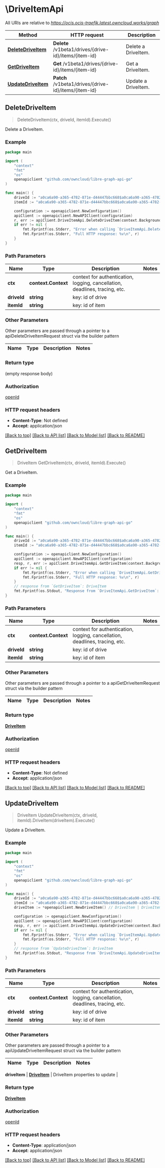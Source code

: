 # \DriveItemApi

All URIs are relative to *https://ocis.ocis-traefik.latest.owncloud.works/graph*

Method | HTTP request | Description
------------- | ------------- | -------------
[**DeleteDriveItem**](DriveItemApi.md#DeleteDriveItem) | **Delete** /v1beta1/drives/{drive-id}/items/{item-id} | Delete a DriveItem.
[**GetDriveItem**](DriveItemApi.md#GetDriveItem) | **Get** /v1beta1/drives/{drive-id}/items/{item-id} | Get a DriveItem.
[**UpdateDriveItem**](DriveItemApi.md#UpdateDriveItem) | **Patch** /v1beta1/drives/{drive-id}/items/{item-id} | Update a DriveItem.



## DeleteDriveItem

> DeleteDriveItem(ctx, driveId, itemId).Execute()

Delete a DriveItem.



### Example

```go
package main

import (
	"context"
	"fmt"
	"os"
	openapiclient "github.com/owncloud/libre-graph-api-go"
)

func main() {
	driveId := "a0ca6a90-a365-4782-871e-d44447bbc668$a0ca6a90-a365-4782-871e-d44447bbc668" // string | key: id of drive
	itemId := "a0ca6a90-a365-4782-871e-d44447bbc668$a0ca6a90-a365-4782-871e-d44447bbc668!share-id" // string | key: id of item

	configuration := openapiclient.NewConfiguration()
	apiClient := openapiclient.NewAPIClient(configuration)
	r, err := apiClient.DriveItemApi.DeleteDriveItem(context.Background(), driveId, itemId).Execute()
	if err != nil {
		fmt.Fprintf(os.Stderr, "Error when calling `DriveItemApi.DeleteDriveItem``: %v\n", err)
		fmt.Fprintf(os.Stderr, "Full HTTP response: %v\n", r)
	}
}
```

### Path Parameters


Name | Type | Description  | Notes
------------- | ------------- | ------------- | -------------
**ctx** | **context.Context** | context for authentication, logging, cancellation, deadlines, tracing, etc.
**driveId** | **string** | key: id of drive | 
**itemId** | **string** | key: id of item | 

### Other Parameters

Other parameters are passed through a pointer to a apiDeleteDriveItemRequest struct via the builder pattern


Name | Type | Description  | Notes
------------- | ------------- | ------------- | -------------



### Return type

 (empty response body)

### Authorization

[openId](../README.md#openId)

### HTTP request headers

- **Content-Type**: Not defined
- **Accept**: application/json

[[Back to top]](#) [[Back to API list]](../README.md#documentation-for-api-endpoints)
[[Back to Model list]](../README.md#documentation-for-models)
[[Back to README]](../README.md)


## GetDriveItem

> DriveItem GetDriveItem(ctx, driveId, itemId).Execute()

Get a DriveItem.



### Example

```go
package main

import (
	"context"
	"fmt"
	"os"
	openapiclient "github.com/owncloud/libre-graph-api-go"
)

func main() {
	driveId := "a0ca6a90-a365-4782-871e-d44447bbc668$a0ca6a90-a365-4782-871e-d44447bbc668" // string | key: id of drive
	itemId := "a0ca6a90-a365-4782-871e-d44447bbc668$a0ca6a90-a365-4782-871e-d44447bbc668!share-id" // string | key: id of item

	configuration := openapiclient.NewConfiguration()
	apiClient := openapiclient.NewAPIClient(configuration)
	resp, r, err := apiClient.DriveItemApi.GetDriveItem(context.Background(), driveId, itemId).Execute()
	if err != nil {
		fmt.Fprintf(os.Stderr, "Error when calling `DriveItemApi.GetDriveItem``: %v\n", err)
		fmt.Fprintf(os.Stderr, "Full HTTP response: %v\n", r)
	}
	// response from `GetDriveItem`: DriveItem
	fmt.Fprintf(os.Stdout, "Response from `DriveItemApi.GetDriveItem`: %v\n", resp)
}
```

### Path Parameters


Name | Type | Description  | Notes
------------- | ------------- | ------------- | -------------
**ctx** | **context.Context** | context for authentication, logging, cancellation, deadlines, tracing, etc.
**driveId** | **string** | key: id of drive | 
**itemId** | **string** | key: id of item | 

### Other Parameters

Other parameters are passed through a pointer to a apiGetDriveItemRequest struct via the builder pattern


Name | Type | Description  | Notes
------------- | ------------- | ------------- | -------------



### Return type

[**DriveItem**](DriveItem.md)

### Authorization

[openId](../README.md#openId)

### HTTP request headers

- **Content-Type**: Not defined
- **Accept**: application/json

[[Back to top]](#) [[Back to API list]](../README.md#documentation-for-api-endpoints)
[[Back to Model list]](../README.md#documentation-for-models)
[[Back to README]](../README.md)


## UpdateDriveItem

> DriveItem UpdateDriveItem(ctx, driveId, itemId).DriveItem(driveItem).Execute()

Update a DriveItem.



### Example

```go
package main

import (
	"context"
	"fmt"
	"os"
	openapiclient "github.com/owncloud/libre-graph-api-go"
)

func main() {
	driveId := "a0ca6a90-a365-4782-871e-d44447bbc668$a0ca6a90-a365-4782-871e-d44447bbc668" // string | key: id of drive
	itemId := "a0ca6a90-a365-4782-871e-d44447bbc668$a0ca6a90-a365-4782-871e-d44447bbc668!share-id" // string | key: id of item
	driveItem := *openapiclient.NewDriveItem() // DriveItem | DriveItem properties to update

	configuration := openapiclient.NewConfiguration()
	apiClient := openapiclient.NewAPIClient(configuration)
	resp, r, err := apiClient.DriveItemApi.UpdateDriveItem(context.Background(), driveId, itemId).DriveItem(driveItem).Execute()
	if err != nil {
		fmt.Fprintf(os.Stderr, "Error when calling `DriveItemApi.UpdateDriveItem``: %v\n", err)
		fmt.Fprintf(os.Stderr, "Full HTTP response: %v\n", r)
	}
	// response from `UpdateDriveItem`: DriveItem
	fmt.Fprintf(os.Stdout, "Response from `DriveItemApi.UpdateDriveItem`: %v\n", resp)
}
```

### Path Parameters


Name | Type | Description  | Notes
------------- | ------------- | ------------- | -------------
**ctx** | **context.Context** | context for authentication, logging, cancellation, deadlines, tracing, etc.
**driveId** | **string** | key: id of drive | 
**itemId** | **string** | key: id of item | 

### Other Parameters

Other parameters are passed through a pointer to a apiUpdateDriveItemRequest struct via the builder pattern


Name | Type | Description  | Notes
------------- | ------------- | ------------- | -------------


 **driveItem** | [**DriveItem**](DriveItem.md) | DriveItem properties to update | 

### Return type

[**DriveItem**](DriveItem.md)

### Authorization

[openId](../README.md#openId)

### HTTP request headers

- **Content-Type**: application/json
- **Accept**: application/json

[[Back to top]](#) [[Back to API list]](../README.md#documentation-for-api-endpoints)
[[Back to Model list]](../README.md#documentation-for-models)
[[Back to README]](../README.md)

